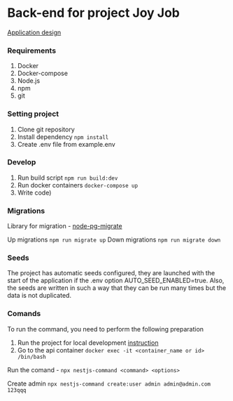 # Back-end for project Joy Job

[Application design](https://www.figma.com/file/QWiiRBZV6IjQsRIfQpyjJv/baranova27app?node-id=0%3A1)

### Requirements
1. Docker 
2. Docker-compose
3. Node.js 
4. npm
5. git 

### Setting project
1. Clone git repository 
2. Install dependency ```npm install```
3. Create .env file from example.env

### Develop 

1. Run build script ```npm run build:dev```
2. Run docker containers ```docker-compose up```
3. Write code)

### Migrations 

Library for migration - [node-pg-migrate](https://salsita.github.io/node-pg-migrate/#/)

Up migrations ```npm run migrate up```
Down migrations ```npm run migrate down```

### Seeds

The project has automatic seeds configured, they are launched with the start of the application if the .env option AUTO_SEED_ENABLED=true.
Also, the seeds are written in such a way that they can be run many times but the data is not duplicated.

### Comands 

To run the command, you need to perform the following preparation
1. Run the project for local development [instruction](#Develop_16)
2. Go to the api container ```docker exec -it <container_name or id> /bin/bash ```

Run the comand - ```npx nestjs-command <command> <options>```

Create admin 
```npx nestjs-command create:user admin admin@admin.com 123qqq```